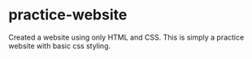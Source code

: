 # practice-website

Created a website using only HTML and CSS. This is simply a practice website with basic css styling.

